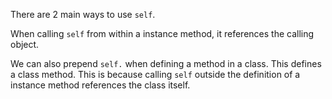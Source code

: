 There are 2 main ways to use `self`.<br>

When calling `self` from within a instance method, it references the calling object.<br>

We can also prepend `self.` when defining a method in a class. This defines a class method. This is because calling `self` outside the definition of a instance method references the class itself.